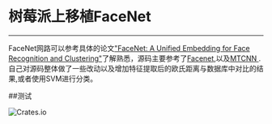 # 树莓派上移植FaceNet

--------------------
FaceNet网路可以参考具体的论文["FaceNet: A Unified Embedding for Face Recognition and Clustering"](http://arxiv.org/abs/1503.03832)了解熟悉，源码主要参考了[Facenet](https://github.com/davidsandberg/facenet),以及[MTCNN
](https://github.com/davidsandberg/facenet/tree/master/src/align).自己对源码整体做了一些改动以及增加特征提取后的欧氏距离与数据库中对比的结果,或者使用SVM进行分类。


##测试








![Crates.io](https://img.shields.io/crates/l/rustc-serialize.svg)
